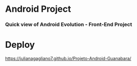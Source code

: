 # Android Project 
### Quick view of Android Evolution - Front-End Project 

# Deploy 

https://julianagagliano7.github.io/Projeto-Android-Guanabara/

